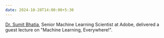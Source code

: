 ```yaml
---
date: 2024-10-28T14:00:00+5:30
---
```

[Dr. Sumit Bhatia](http://sumitbhatia.net), Senior Machine Learning Scientist at Adobe, delivered a guest lecture on "Machine Learning, Everywhere!". 
